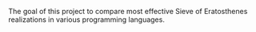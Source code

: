 The goal of this project to compare most effective Sieve of Eratosthenes realizations in various programming languages.
